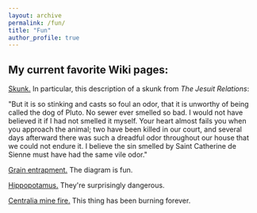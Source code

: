 ```yaml
---
layout: archive
permalink: /fun/
title: "Fun"
author_profile: true
---
```


## My current favorite Wiki pages:

<a target="_blank" rel="noopener" href="https://en.wikipedia.org/wiki/Skunk">Skunk.</a> In particular, this description of a skunk from <i>The Jesuit Relations</i>:

"But it is so stinking and casts so foul an odor, that it is unworthy of being called the dog of Pluto. No sewer ever smelled so bad. I would not have believed it if I had not smelled it myself. Your heart almost fails you when you approach the animal; two have been killed in our court, and several days afterward there was such a dreadful odor throughout our house that we could not endure it. I believe the sin smelled by Saint Catherine de Sienne must have had the same vile odor."

<a target="_blank" rel="noopener" href="https://en.wikipedia.org/wiki/Grain_entrapment">Grain entrapment.</a> The diagram is fun.

<a target="_blank" rel="noopener" href="https://en.wikipedia.org/wiki/Hippopotamus">Hippopotamus.</a> They're surprisingly dangerous. 

<a target="_blank" rel="noopener" href="https://en.wikipedia.org/wiki/Centralia_mine_fire">Centralia mine fire.</a> This thing has been burning forever. 


